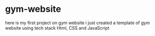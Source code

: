 # gym-website
here is my first project on gym website i just created a template of gym website using tech stack Html, CSS and JavaScript
